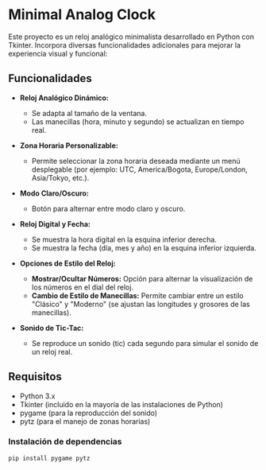 # Minimal Analog Clock

Este proyecto es un reloj analógico minimalista desarrollado en Python con Tkinter. Incorpora diversas funcionalidades adicionales para mejorar la experiencia visual y funcional:

## Funcionalidades

- **Reloj Analógico Dinámico:**  
  - Se adapta al tamaño de la ventana.  
  - Las manecillas (hora, minuto y segundo) se actualizan en tiempo real.

- **Zona Horaria Personalizable:**  
  - Permite seleccionar la zona horaria deseada mediante un menú desplegable (por ejemplo: UTC, America/Bogota, Europe/London, Asia/Tokyo, etc.).

- **Modo Claro/Oscuro:**  
  - Botón para alternar entre modo claro y oscuro.

- **Reloj Digital y Fecha:**  
  - Se muestra la hora digital en la esquina inferior derecha.  
  - Se muestra la fecha (día, mes y año) en la esquina inferior izquierda.

- **Opciones de Estilo del Reloj:**  
  - **Mostrar/Ocultar Números:** Opción para alternar la visualización de los números en el dial del reloj.  
  - **Cambio de Estilo de Manecillas:** Permite cambiar entre un estilo "Clásico" y "Moderno" (se ajustan las longitudes y grosores de las manecillas).

- **Sonido de Tic-Tac:**  
  - Se reproduce un sonido (tic) cada segundo para simular el sonido de un reloj real.

## Requisitos

- Python 3.x
- Tkinter (incluido en la mayoría de las instalaciones de Python)
- pygame (para la reproducción del sonido)
- pytz (para el manejo de zonas horarias)

### Instalación de dependencias

```bash
pip install pygame pytz
```

